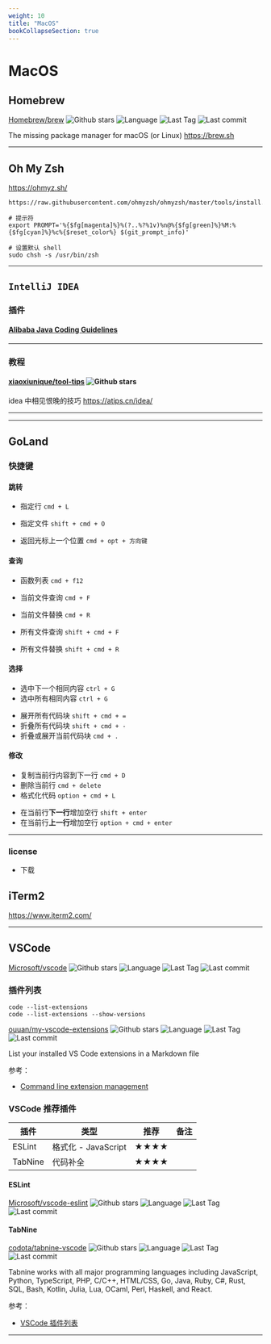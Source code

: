 ```yaml
---
weight: 10
title: "MacOS"
bookCollapseSection: true
---
```


# MacOS

## Homebrew

[Homebrew/brew](https://github.com/Homebrew/brew) ![Github stars](https://img.shields.io/github/stars/Homebrew/brew.svg) ![Language](https://img.shields.io/github/languages/top/Homebrew/brew.svg) ![Last Tag](https://img.shields.io/github/v/tag/Homebrew/brew.svg?sort=semver) ![Last commit](https://img.shields.io/github/last-commit/Homebrew/brew.svg)

The missing package manager for macOS (or Linux)
https://brew.sh

---

## Oh My Zsh

https://ohmyz.sh/

```shell
https://raw.githubusercontent.com/ohmyzsh/ohmyzsh/master/tools/install.sh
```

```shell
# 提示符
export PROMPT='%{$fg[magenta]%}%(?..%?%1v)%n@%{$fg[green]%}%M:%{$fg[cyan]%}%c%{$reset_color%} $(git_prompt_info)'

# 设置默认 shell
sudo chsh -s /usr/bin/zsh
```

---

## `IntelliJ IDEA`

### 插件

#### [Alibaba Java Coding Guidelines](https://github.com/alibaba/p3c/tree/master/idea-plugin)

---

### 教程

#### [xiaoxiunique/tool-tips](https://github.com/xiaoxiunique/tool-tips) ![Github stars](https://img.shields.io/github/stars/xiaoxiunique/tool-tips.svg)

idea 中相见恨晚的技巧
https://atips.cn/idea/

---

---

## GoLand

### 快捷键

#### 跳转

- 指定行 `cmd + L`

- 指定文件 `shift + cmd + O`

- 返回光标上一个位置 `cmd + opt + 方向键`

#### 查询

- 函数列表 `cmd + f12`

- 当前文件查询 `cmd + F`
- 当前文件替换 `cmd + R`
- 所有文件查询 `shift + cmd + F`
- 所有文件替换 `shift + cmd + R`

#### 选择

- 选中下一个相同内容 `ctrl + G`
- 选中所有相同内容 `ctrl + G`

* 展开所有代码块 `shift + cmd + =`
* 折叠所有代码块 `shift + cmd + -`
* 折叠或展开当前代码块 `cmd + .`

#### 修改

- 复制当前行内容到下一行 `cmd + D`
- 删除当前行 `cmd + delete`
- 格式化代码 `option + cmd + L`

* 在当前行**下一行**增加空行 `shift + enter`
* 在当前行**上一行**增加空行 `option + cmd + enter`

---

### license

- 下载 []()

## iTerm2

https://www.iterm2.com/

---

## VSCode

[Microsoft/vscode](https://github.com/Microsoft/vscode) ![Github stars](https://img.shields.io/github/stars/Microsoft/vscode.svg) ![Language](https://img.shields.io/github/languages/top/Microsoft/vscode.svg) ![Last Tag](https://img.shields.io/github/v/tag/Microsoft/vscode.svg?sort=semver) ![Last commit](https://img.shields.io/github/last-commit/Microsoft/vscode.svg)

### 插件列表

```shell
code --list-extensions
code --list-extensions --show-versions
```

[ouuan/my-vscode-extensions](https://github.com/ouuan/my-vscode-extensions) ![Github stars](https://img.shields.io/github/stars/ouuan/my-vscode-extensions.svg) ![Language](https://img.shields.io/github/languages/top/ouuan/my-vscode-extensions.svg) ![Last Tag](https://img.shields.io/github/v/tag/ouuan/my-vscode-extensions.svg?sort=semver) ![Last commit](https://img.shields.io/github/last-commit/ouuan/my-vscode-extensions.svg)

List your installed VS Code extensions in a Markdown file

参考：

- [Command line extension management](https://code.visualstudio.com/docs/editor/extension-gallery#_command-line-extension-management)

### VSCode 推荐插件

| 插件    | 类型                | 推荐 | 备注 |
| ------- | ------------------- | ---- | ---- |
| ESLint  | 格式化 - JavaScript | ★★★★ |      |
| TabNine | 代码补全            | ★★★★ |      |

#### ESLint

[Microsoft/vscode-eslint](https://github.com/Microsoft/vscode-eslint) ![Github stars](https://img.shields.io/github/stars/Microsoft/vscode-eslint.svg) ![Language](https://img.shields.io/github/languages/top/Microsoft/vscode-eslint.svg) ![Last Tag](https://img.shields.io/github/v/tag/Microsoft/vscode-eslint.svg?sort=semver) ![Last commit](https://img.shields.io/github/last-commit/Microsoft/vscode-eslint.svg)

#### TabNine

[codota/tabnine-vscode](https://github.com/codota/tabnine-vscode) ![Github stars](https://img.shields.io/github/stars/codota/tabnine-vscode.svg) ![Language](https://img.shields.io/github/languages/top/codota/tabnine-vscode.svg) ![Last Tag](https://img.shields.io/github/v/tag/codota/tabnine-vscode.svg?sort=semver) ![Last commit](https://img.shields.io/github/last-commit/codota/tabnine-vscode.svg)

Tabnine works with all major programming languages including JavaScript, Python, TypeScript, PHP, C/C++, HTML/CSS, Go, Java, Ruby, C#, Rust, SQL, Bash, Kotlin, Julia, Lua, OCaml, Perl, Haskell, and React.​

参考：

- [VSCode 插件列表](https://marketplace.visualstudio.com/search?target=VSCode&category=All%20categories&sortBy=Installs)

---
